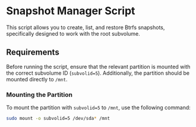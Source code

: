 # Snapshot Manager Script

This script allows you to create, list, and restore Btrfs snapshots, specifically designed to work with the root subvolume.

## Requirements

Before running the script, ensure that the relevant partition is mounted with the correct subvolume ID (`subvolid=5`). Additionally, the partition should be mounted directly to `/mnt`.

### Mounting the Partition

To mount the partition with `subvolid=5` to `/mnt`, use the following command:

```bash
sudo mount -o subvolid=5 /dev/sda* /mnt
